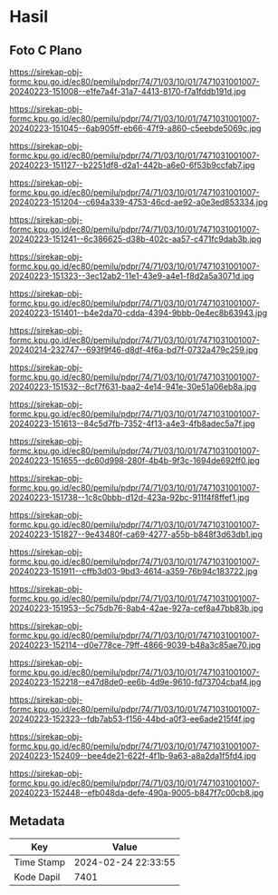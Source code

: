 # Hasil

## Foto C Plano

https://sirekap-obj-formc.kpu.go.id/ec80/pemilu/pdpr/74/71/03/10/01/7471031001007-20240223-151008--e1fe7a4f-31a7-4413-8170-f7a1fddb191d.jpg

https://sirekap-obj-formc.kpu.go.id/ec80/pemilu/pdpr/74/71/03/10/01/7471031001007-20240223-151045--6ab905ff-eb66-47f9-a860-c5eebde5069c.jpg

https://sirekap-obj-formc.kpu.go.id/ec80/pemilu/pdpr/74/71/03/10/01/7471031001007-20240223-151127--b2251df8-d2a1-442b-a6e0-6f53b9ccfab7.jpg

https://sirekap-obj-formc.kpu.go.id/ec80/pemilu/pdpr/74/71/03/10/01/7471031001007-20240223-151204--c694a339-4753-46cd-ae92-a0e3ed853334.jpg

https://sirekap-obj-formc.kpu.go.id/ec80/pemilu/pdpr/74/71/03/10/01/7471031001007-20240223-151241--6c386625-d38b-402c-aa57-c471fc9dab3b.jpg

https://sirekap-obj-formc.kpu.go.id/ec80/pemilu/pdpr/74/71/03/10/01/7471031001007-20240223-151323--3ec12ab2-11e1-43e9-a4e1-f8d2a5a3071d.jpg

https://sirekap-obj-formc.kpu.go.id/ec80/pemilu/pdpr/74/71/03/10/01/7471031001007-20240223-151401--b4e2da70-cdda-4394-9bbb-0e4ec8b63943.jpg

https://sirekap-obj-formc.kpu.go.id/ec80/pemilu/pdpr/74/71/03/10/01/7471031001007-20240214-232747--693f9f46-d8df-4f6a-bd7f-0732a479c259.jpg

https://sirekap-obj-formc.kpu.go.id/ec80/pemilu/pdpr/74/71/03/10/01/7471031001007-20240223-151532--8cf7f631-baa2-4e14-941e-30e51a06eb8a.jpg

https://sirekap-obj-formc.kpu.go.id/ec80/pemilu/pdpr/74/71/03/10/01/7471031001007-20240223-151613--84c5d7fb-7352-4f13-a4e3-4fb8adec5a7f.jpg

https://sirekap-obj-formc.kpu.go.id/ec80/pemilu/pdpr/74/71/03/10/01/7471031001007-20240223-151655--dc60d998-280f-4b4b-9f3c-1694de692ff0.jpg

https://sirekap-obj-formc.kpu.go.id/ec80/pemilu/pdpr/74/71/03/10/01/7471031001007-20240223-151738--1c8c0bbb-d12d-423a-92bc-911f4f8ffef1.jpg

https://sirekap-obj-formc.kpu.go.id/ec80/pemilu/pdpr/74/71/03/10/01/7471031001007-20240223-151827--9e43480f-ca69-4277-a55b-b848f3d63db1.jpg

https://sirekap-obj-formc.kpu.go.id/ec80/pemilu/pdpr/74/71/03/10/01/7471031001007-20240223-151911--cffb3d03-9bd3-4614-a359-76b94c183722.jpg

https://sirekap-obj-formc.kpu.go.id/ec80/pemilu/pdpr/74/71/03/10/01/7471031001007-20240223-151953--5c75db76-8ab4-42ae-927a-cef8a47bb83b.jpg

https://sirekap-obj-formc.kpu.go.id/ec80/pemilu/pdpr/74/71/03/10/01/7471031001007-20240223-152114--d0e778ce-79ff-4866-9039-b48a3c85ae70.jpg

https://sirekap-obj-formc.kpu.go.id/ec80/pemilu/pdpr/74/71/03/10/01/7471031001007-20240223-152218--e47d8de0-ee6b-4d9e-9610-fd73704cbaf4.jpg

https://sirekap-obj-formc.kpu.go.id/ec80/pemilu/pdpr/74/71/03/10/01/7471031001007-20240223-152323--fdb7ab53-f156-44bd-a0f3-ee6ade215f4f.jpg

https://sirekap-obj-formc.kpu.go.id/ec80/pemilu/pdpr/74/71/03/10/01/7471031001007-20240223-152409--bee4de21-622f-4f1b-9a63-a8a2da1f5fd4.jpg

https://sirekap-obj-formc.kpu.go.id/ec80/pemilu/pdpr/74/71/03/10/01/7471031001007-20240223-152448--efb048da-defe-490a-9005-b847f7c00cb8.jpg


## Metadata

| Key        | Value               |
| ---------- | ------------------- |
| Time Stamp | 2024-02-24 22:33:55 |
| Kode Dapil | 7401                |



